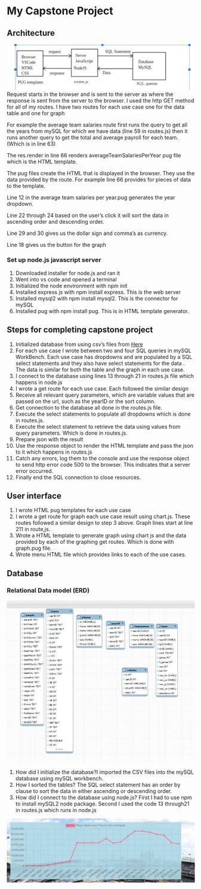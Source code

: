 # My Capstone Project
## Architecture
![architecture](screenShots/architecture.png)
Request starts in the browser and is sent to the server as where the response is sent from the server to the browser.
I used the http GET method for all of my routes.
I have two routes for each use case one for  the data table and one for graph

For example the average team salaries route first runs the query to get all the years from mySQL for which we have data (line 59 in routes.js) then it runs another query to get the total and average payroll for each team. (Which is in line 63)

The res.render in line 66 renders averageTeamSalariesPerYear pug file which is the HTML template.

The pug files create the HTML that is displayed in the browser. They use the data provided by the route. For example line 66 provides for pieces of data to the template.

Line 12 in the average team salaries per year.pug generates the year dropdown.

Line 22 through 24  based on the user’s click it will sort the data in ascending order and descending order.

Line 29 and 30 gives us the dollar sign and comma’s as currency.

Line 18 gives us the button for the graph

### Set up node.js javascript server
1. Downloaded installer for node.js and ran it
2. Went into vs code and opened a terminal
3. Initialized the node environment with npm init
4. Installed express js with npm install express. This is the web server
5. Installed mysql2 with npm install mysql2. This is the connector for mySQL
6. Installed pug with npm install pug. This is in HTML template generator.


## Steps for completing capstone project
1. Initialized database from using csv’s files from [Here](https://www.seanlahman.com/baseball-archive/statistics) 
2. For each use case I wrote between two and four SQL queries in mySQL WorkBench. Each use case has dropdowns and are populated by a SQL select statements and they also have select statements for the data . The data is similar for both the table and the graph in each use case. 
3. I connect to the database using lines 13 through 21 in routes.js file which happens in node.js
4.  I wrote a get route for each use case. Each followed the similar design
5. Receive all relevant query parameters, which are variable values that are passed on the url, such as the yearID or the sort column.
6. Get connection to the database all done in the routes.js file.
7. Execute the select statements to populate all dropdowns which is done in routes.js.
8. Execute the select statement to retrieve the data using values from query parameters. Which is done in routes.js.
9. Prepare json with the result 
10. Use the response object to render the HTML template and pass the json to it which happens in routes.js
11. Catch any errors, log them to the console and use the response object to send http error code 500 to the browser. This indicates that a server error occurred.
12. Finally end the SQL connection to close resources.

## User interface
1. I wrote HTML pug templates for each use case
2. I wrote a get route for graph each use case result using chart.js. These routes followed a similar design to step 3 above. Graph lines start at line 211  in route,js.
3. Wrote a HTML template to generate graph using chart js and the data provided by each of the graphing get routes. Which is done with graph.pug file.
4. Wrote menu HTML file which provides links to each of the use cases.

## Database
### Relational Data model (ERD)
![database](screenShots/database.png)
1. How did I initialize the database?I imported the CSV files into the mySQL database using mySQL workbench.
2. How I sorted the tables? The SQL select statement has an order by clause to sort the data in either ascending or descending order.
3. How did I connect to the database using node.js? First I had to use npm to install mySQL2 node package. Second I used the code 13 through21 in routes.js which runs in node.js


![graph](screenShots/graph.png)